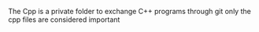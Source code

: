 The Cpp is a private folder to exchange C++ programs
through git only the cpp files are considered important